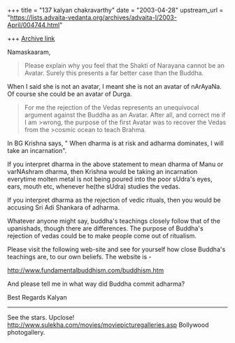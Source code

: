 +++
title = "137 kalyan chakravarthy"
date = "2003-04-28"
upstream_url = "https://lists.advaita-vedanta.org/archives/advaita-l/2003-April/004744.html"

+++
[Archive link](https://lists.advaita-vedanta.org/archives/advaita-l/2003-April/004744.html)

Namaskaaram,

>Please explain why you feel that the Shakti of Narayana cannot be an
>Avatar. Surely this presents a far better case than the Buddha.

When I said she is not an avatar, I meant she is not an avatar of nArAyaNa.
Of course she could be an avatar of Durga.

>For me the rejection of the Vedas represents an unequivocal argument
>against the Buddha as an Avatar. After all, and correct me if I am >wrong,
>the purpose of the first Avatar was to recover the Vedas from the >cosmic
>ocean to teach Brahma.

In BG Krishna says, " When dharma is at risk and adharma dominates, I will
take an incarnation".

If you interpret dharma in the above statement to mean dharma of Manu or
varNAshram dharma, then Krishna would be taking an incarnation everytime
molten metal is not being poured into the poor sUdra's eyes, ears, mouth
etc, whenever he(the sUdra) studies the vedas.

If you interpret dharma as the rejection of vedic rituals, then you would be
accusing Sri Adi Shankara of adharma.

Whatever anyone might say, buddha's teachings closely follow that of the
upanishads, though there are differences. The purpose of Buddha's rejection
of vedas could be to make people come out of ritualism.

Please visit the following web-site and see for yourself how close Buddha's
teachings are, to our own beliefs. The website is -

http://www.fundamentalbuddhism.com/buddhism.htm

And please tell me in what way did Buddha commit adharma?

Best Regards
Kalyan

_________________________________________________________________
See the stars. Upclose!
http://www.sulekha.com/movies/moviepicturegalleries.asp Bollywood
photogallery.

